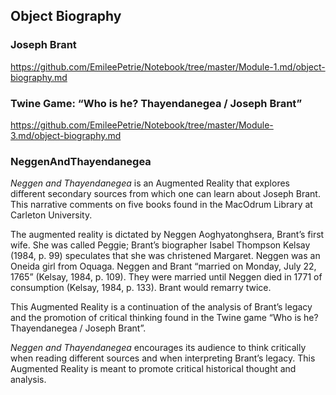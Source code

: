 
## Object Biography

### Joseph Brant

https://github.com/EmileePetrie/Notebook/tree/master/Module-1.md/object-biography.md 


### Twine Game: “Who is he? Thayendanegea / Joseph Brant”

https://github.com/EmileePetrie/Notebook/tree/master/Module-3.md/object-biography.md 


### NeggenAndThayendanegea

*Neggen and Thayendanegea* is an Augmented Reality that explores different secondary sources from which one can learn about Joseph Brant. This narrative comments on five books found in the MacOdrum Library at Carleton University. 

The augmented reality is dictated by Neggen Aoghyatonghsera, Brant’s first wife. She was called Peggie; Brant’s biographer Isabel Thompson Kelsay (1984, p. 99) speculates that she was christened Margaret. Neggen was an Oneida girl from Oquaga. Neggen and Brant “married on Monday, July 22, 1765” (Kelsay, 1984, p. 109). They were married until Neggen died in 1771 of consumption (Kelsay, 1984, p. 133). Brant would remarry twice. 

This Augmented Reality is a continuation of the analysis of Brant’s legacy and the promotion of critical thinking found in the Twine game “Who is he? Thayendanegea / Joseph Brant”. 

*Neggen and Thayendanegea* encourages its audience to think critically when reading different sources and when interpreting Brant’s legacy. This Augmented Reality is meant to promote critical historical thought and analysis. 


